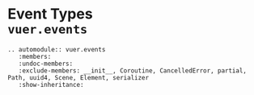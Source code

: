 #  Event Types <br/>`vuer.events`

```{eval-rst}
.. automodule:: vuer.events
   :members:
   :undoc-members:
   :exclude-members: __init__, Coroutine, CancelledError, partial, Path, uuid4, Scene, Element, serializer
   :show-inheritance:
```